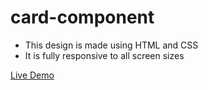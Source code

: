 # card-component

- This design is made using HTML and CSS
- It is fully responsive to all screen sizes


[Live Demo](https://fahad-masood.github.io/card-component/)
